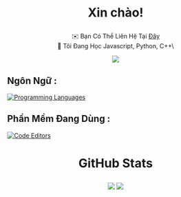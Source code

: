 # <p align=center>Xin chào!</p>
<div align=center>
 
✉️  Bạn Có Thể Liên Hệ Tại [Đây](mailto:ka2echit@gmail.com)\
🧠  Tôi Đang Học Javascript, Python,  C++\
 
</div>

<div align=center>

<a href="https://www.github.com/AliOgOi" target="_blank" rel="noreferrer"><img src="https://img.shields.io/github/followers/AliOgOi?logo=github&style=for-the-badge&color=ef4444&labelColor=171717" /></a>

</div>
 
## Ngôn Ngữ : 
[![Programming Languages](https://skillicons.dev/icons?i=nodejs,js,cpp,bots,ai&perline=6)](#)

## Phần Mềm Đang Dùng :
[![Code Editors](https://skillicons.dev/icons?i=vscode,visualstudio&perline=6)](#)
</div>

# <p align=center> GitHub Stats </p>

<div align="center">
<a href="https://github.com/AliOgOi"><img src="https://github-readme-stats.vercel.app/api?username=AliOgOi&theme=radical" /></a>
<a href="https://github.com/AliOgOi"><img src="https://github-readme-streak-stats.herokuapp.com/?user=AliOgOi&stroke=64748b&background=171717&ring=64748b&fire=64748b&currStreakNum=64748b&currStreakLabel=64748b&sideNums=64748b&sideLabels=64748b&dates=64748b&hide_border=true" /></a>
</div>
